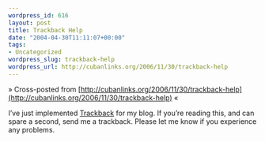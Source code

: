 ```yaml
--- 
wordpress_id: 616
layout: post
title: Trackback Help
date: "2004-04-30T11:11:07+00:00"
tags: 
- Uncategorized
wordpress_slug: trackback-help
wordpress_url: http://cubanlinks.org/2006/11/30/trackback-help
---
```

&raquo; Cross-posted from [http://cubanlinks.org/2006/11/30/trackback-help](http://cubanlinks.org/2006/11/30/trackback-help) &laquo;

<p>I&#8217;ve just implemented <a href="http://www.movabletype.org/trackback/beginners/">Trackback</a> for my blog.  If you&#8217;re reading this, and can spare a second, send me a trackback.  Please let me know if you experience any problems.</p>

